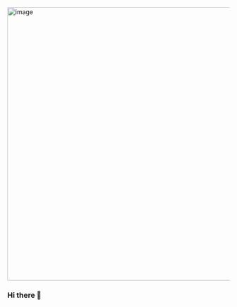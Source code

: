 <img width="618" alt="image" src="https://github.com/SashG91/SashG91/assets/97494070/dc885ed4-b3d7-403f-949d-759f1ec0fd80">

### Hi there 👋

<!--
**SashG91/SashG91** is a ✨ _special_ ✨ repository because its `README.md` (this file) appears on your GitHub profile.

Here are some ideas to get you started:

- 🔭 I’m currently working on ...
- 🌱 I’m currently learning ...
- 👯 I’m looking to collaborate on ...
- 🤔 I’m looking for help with ...
- 💬 Ask me about ...
- 📫 How to reach me: ...
- 😄 Pronouns: ...
- ⚡ Fun fact: ...
-->
